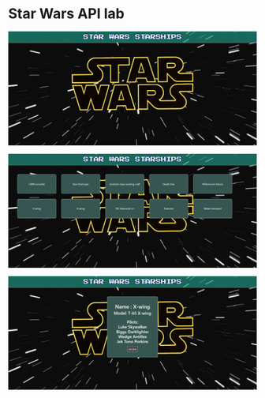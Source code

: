 # Star Wars API lab

![Star Wars API lab](public/images/index.png)

![Star Wars API lab](public/images/starships.png)

![Star Wars API lab](public/images/details.png)
